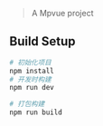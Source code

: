 
> A Mpvue project

## Build Setup

``` bash
# 初始化项目
npm install
# 开发时构建
npm run dev

# 打包构建
npm run build

